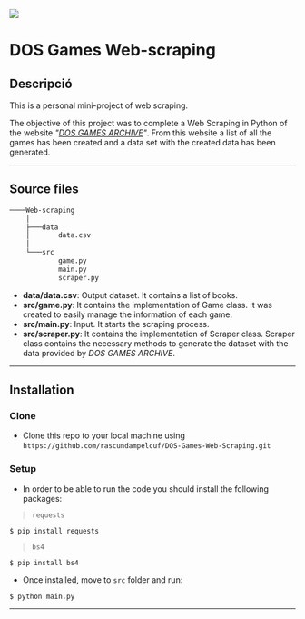 <a><img src="https://www.adslzone.net/app/uploads/2019/11/MSDOS.jpg"></a>

# DOS Games Web-scraping

## Descripció
This is a personal mini-project of web scraping.

The objective of this project was to complete a Web Scraping in Python of the website *"[DOS GAMES ARCHIVE](https://www.dosgamesarchive.com/)"*. From this website a list of all the games has been created and a data set with the created data has been generated.

---

## Source files

```bash
────Web-scraping
    │
    ├───data
    │       data.csv
    │
    └───src
            game.py
            main.py
            scraper.py
```
- **data/data.csv**: Output dataset. It contains a list of books.
- **src/game.py**: It contains the implementation of Game class. It was created to easily manage the information of each game.
- **src/main.py**: Input. It starts the scraping process.
- **src/scraper.py**: It contains the implementation of Scraper class. Scraper class contains the necessary methods to generate the dataset with the data provided by *DOS GAMES ARCHIVE*.

---

## Installation

### Clone

- Clone this repo to your local machine using `https://github.com/rascundampelcuf/DOS-Games-Web-Scraping.git`

### Setup

- In order to be able to run the code you should install the following packages:
> `requests`
```shell
$ pip install requests
```
> `bs4`
```shell
$ pip install bs4
```

- Once installed, move to `src` folder and run:
```shell
$ python main.py
```

---